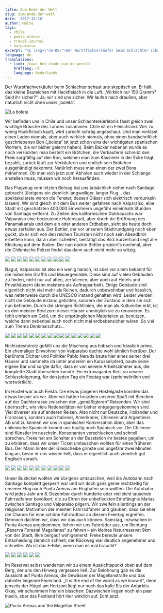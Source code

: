 ```yaml
---
title: Zum Ende der Welt
slug: zum-ende-der-welt
date: '2017-12-10'
author: Malte
tags:
  - chile
  - punta-arenas
  - travel-journal
  - valparaiso
excerpt: "<p lang=\"de-DE\">Der Wurstfachverkäufer beim Schlachter schaut uns skeptisch an. Er hält das kleine Beutelchen mit Hackfleisch in die Luft. „Wirklich nur 150 Gramm? Seid ihr sicher?“. Ja, wir sind uns sicher. Wir laufen nach draußen, aber natürlich nicht ohne unser „boleta“.</p>\r\n<p lang=\"de-DE\">"
language: de
translations:
  - link: /naar-het-einde-van-de-wereld
    hreflang: nl
    language: Nederlands
---
```


Der Wurstfachverkäufer beim Schlachter schaut uns skeptisch an. Er hält das kleine Beutelchen mit Hackfleisch in die Luft. „Wirklich nur 150 Gramm? Seid ihr sicher?“. Ja, wir sind uns sicher. Wir laufen nach draußen, aber natürlich nicht ohne unser „boleta“.

![La boleta](images/dsc_0478-011562999171-217x300.jpeg)

Wir befinden uns in Chile und unser Schlachtereierlebnis fasst gleich zwei wichtige Bräuche des Landes zusammen. Chile ist ein Fleischland. Wer zu wenig Hackfleisch kauft, wird zurecht schräg angeschaut. Und man verlässt einen Laden niemals, aber auch wirklich niemals, ohne einen handschriftlich geschriebenen Bon („boleta“ ist jetzt schon eins der wichtigsten spanischen Wörtern, die wir bisher gelernt haben). Beim Bäcker nebenan wurde es noch verrückter: man bestellt ein Brötchen, die Verkäuferin schreibt den Preis sorgfältig auf den Bon, welchen man zum Kassierer in der Ecke trägt, bezahlt, zurück läuft zur Verkäuferin und endlich sein Brötchen ausgehändigt bekommt. Natürlich muss man einen der zwei Bons mitnehmen. Ob man sich jetzt zum Abholen auch wieder in der Schlange anstellen muss, müssen wir noch herausfinden.

Das Flugzeug vom letzten Beitrag hat uns tatsächlich sicher nach Santiago gebracht (übrigens ein ziemlich langweiliger, langer Flug… das spektakulärste waren die Fenster, dessen Gläser sich elektrisch verdunkeln lassen). Wir sind gleich mit dem Bus weiter gefahren nach Valparaíso, eine Stadt mit geschätzten 400.000 Einwohnern ungefähr eineinhalb Stunden von Santiago entfernt. Zu Zeiten des kalifornischen Goldrauschs war Valparaíso eine bedeutende Hafenstadt, aber durch die Eröffnung des Panamakanals und dem ein oder anderen Erdbeben, sieht sie heute doch etwas zerfallen aus. Der Bettler, der vor unserem Stadtrundgang noch eben guckt, ob er sich von den reichen Touristen nicht noch sein Abendbrot erbetteln kann, daran aber scheitert, bestätigt das Bild: kurzerhand liegt alle Kleidung auf dem Boden. Der nun nackte Bettler probiert‘s nochmal, aber die Chilenische Polizei findet das dann auch nicht mehr so witzig.

![](images/PC060023.jpg)
![](images/PC060028.jpg)
![](images/PC060050.jpg)
![](images/PC060065-PC060067.jpg)
![](images/PC060071.jpg)
![](images/PC060004.jpg)
![](images/PC060007.jpg)
![](images/PC060045.jpg)
![](images/PC060049.jpg)
![](images/PC060068.jpg)
![](images/PC060073.jpg)

Nagut, Valparaíso ist also ein wenig harsch, ist aber vor allem bekannt für die hübschen Graffiti und Mauergemälde. Diese sind auf vielen Gebäuden zu finden, nicht nur auf alten, zerfallenen, aber auch auf Hotels und Privathäusern (dann meistens als Auftragsarbeit). Einige Gebäude sind eigentlich nicht viel mehr als Ruinen, dadurch unbewohnbar und hässlich, was netterweise durch die UNESCO instand gehalten wird. Leider werden nicht die Gebäude instand gehalten, sondern der Zustand in dem sie sich nun befinden. Durch die strengen Richtlinien, die man als Kulturerbe erbt, ist es den meisten Besitzern dieser Häuser unmöglich sie zu renovieren. Es fehlt einfach am Geld, um die ursprünglichen Materialien zu benutzen, welche dann nebenbei auch noch nicht mal erdbebensicher wären. So viel zum Thema Denkmalschutz...

![](images/PC060035.jpg)
![](images/PC060033.jpg)
![](images/PC060030.jpg)
![](images/PC060036.jpg)
![](images/PC060016.jpg)
![](images/PC060017.jpg)
![](images/PC060026.jpg)
![](images/PC060019.jpg)
![](images/PC060024.jpg)
![](images/PC060005.jpg)
![](images/PC060003.jpg)
![](images/PC060058.jpg)
![](images/PC060059.jpg)
![](images/PC060021.jpg)
![](images/PC060072.jpg)
![](images/PC060070-e1512755468192.jpg)

Nichtsdestotrotz gefällt uns die Mischung aus hübsch und hässlich prima. Ein ehemaliger Einwohner von Valparaíso dachte wohl ähnlich hierüber. Der berühmte Dichter und Politiker Pablo Neruda baute hier eines seiner drei Häuser und sammelte da unter anderem ein Karussellpferd, baute seine eigene Bar und sorgte dafür, dass er von seinem Arbeitszimmer aus, die komplette Stadt übersehen konnte. Ein extravaganter Kerl, so unsere Schlussfolgerung, für den jeden Tag ein Festtag war (sprichwörtlich und wortwörtlich).

Im Hostel war auch Fiesta. Die etwas jüngeren Hostelgäste konnten das etwas besser als wir. Aber wir hatten trotzdem unseren Spaß mit Bierchen auf der Dachterrasse zwischen den „gemäßigteren“ Reisenden. Wir sind überrascht, wie viele Nationalitäten wir bisher entgegengekommen sind. Viel diverser als auf anderen Reisen. Also nicht nur Deutsche, Holländer und Franzosen, sondern auch Italiener, Amerikaner, Chilenen und Argentinier. Ab und zu können wir uns in spanischer Konversation üben, aber das chilenische Spanisch kommt uns häufig noch Spanisch vor. Die Chilenen sind Künstler im nuscheln, Konsonanten verschlucken und schnell sprechen. Freke hat am Schalter an der Busstation ihr bestes gegeben, um zu erklären, dass wir unser Ticket umtauschen wollten für einen früheren Bus. Der Mann hinter der Glasscheibe grinste uns ungefähr zwei Minuten lang an, bevor er uns wissen ließ, dass er eigentlich auch ziemlich gut Englisch sprach.

![](images/img-20171210-wa00051491914826.jpg)
![](images/img-20171210-wa00041016831958.jpg)
![](images/img-20171210-wa00031562999171.jpg)
![](images/dsc_0473-01-1914769825.jpeg)
![](images/img-20171208-wa0002-11562999171.jpg)
![](images/PC060048.jpg)
![](images/PC060069.jpg)
![](images/DSC_0477-01.jpeg)
![](images/PC060009-PC060015.jpg)
![](images/DSC_0480-01.jpeg)
![](images/img-20171210-wa0002-1962007433.jpg)

Unser Busticket wollten wir übrigens umtauschen, weil die Autobahn nach Santiago komplett gesperrt war und wir doch ganz gerne rechtzeitig für unseren Flug nach Punta Arenas am Flughafen sein wollten. Die Autobahn wird jedes Jahr am 8. Dezember durch hunderte oder vielleicht tausende Fahrradfahrer bevölkert, die zu Ehren der unbefleckten Empfängnis Marias zwischen Santiago und Valparaíso pilgern. Wir zweifeln allerdings an der religiösen Motivation der meisten Fahrradfahrer und glauben, dass sie eher die Chance für eine schöne Fahrradtour an diesem Feiertag ergreifen. Dennoch dachten wir, dass wir das auch können. Samstag, inzwischen in Punta Arenas angekommen, liehen wir uns Fahrräder aus, um Richtung „Reserva Forestal Magallanes“ zu fahren – ein kleines Naturreservat 9km von der Stadt, 9km bergauf wohlgemerkt. Freke bereute unsere Entscheidung ziemlich schnell; der Rückweg war deutlich angenehmer und schneller. Wo ist das E-Bike, wenn man es mal braucht?

![](images/PC090074-PC090079.jpg)
![](images/dsc_0479-02-1914769825.jpeg)
![](images/PC090082.jpg)
![](images/PC090091.jpg)
![](images/PC090107.jpg)
![](images/PC090104.jpg)

Im Reservat selbst wanderten wir zu einem Aussichtspunkt oben auf dem Berg, der uns den Hinweg vergessen ließ. Zur Belohnung gab es die Aussicht auf Punta Arenas, die Gewässer der Magellanstraße und das dahinter liegende Feuerland. „It is the end of the world as we know it“, denn jenseits der Hügel am Horizont liegt nur noch das kalte Eis der Antarktis. Okay, wir schummeln hier ein bisschen: Dazwischen liegen noch ein paar Inseln, aber das Festland hört hier wirklich auf. Echt jetzt.

![Punta Arenas and the Magellan Street](images/PC090096-PC090102-1024x351.jpg)
